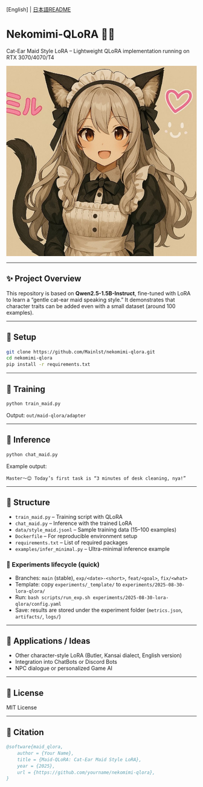 [English] | [日本語README](README.md)
# Nekomimi-QLoRA 🐾✨

Cat-Ear Maid Style LoRA – Lightweight QLoRA implementation running on RTX 3070/4070/T4

![demo](screenshots/sample.png)

---

## ✨ Project Overview

This repository is based on **Qwen2.5-1.5B-Instruct**,
fine-tuned with LoRA to learn a “gentle cat-ear maid speaking style.”
It demonstrates that character traits can be added even with a small dataset (around 100 examples).

---

## 🚀 Setup

```bash
git clone https://github.com/Mainlst/nekomimi-qlora.git
cd nekomimi-qlora
pip install -r requirements.txt
```

---

## 🧪 Training

```bash
python train_maid.py
```

Output: `out/maid-qlora/adapter`

---

## 💬 Inference

```bash
python chat_maid.py
```

Example output:

```
Master〜😊 Today’s first task is “3 minutes of desk cleaning, nya!”  
```

---

## 📂 Structure

* `train_maid.py` – Training script with QLoRA
* `chat_maid.py` – Inference with the trained LoRA
* `data/style_maid.jsonl` – Sample training data (15–100 examples)
* `Dockerfile` – For reproducible environment setup
* `requirements.txt` – List of required packages
* `examples/infer_minimal.py` – Ultra-minimal inference example

### 🔁 Experiments lifecycle (quick)

- Branches: `main` (stable), `exp/<date>-<short>`, `feat/<goal>`, `fix/<what>`
- Template: copy `experiments/_template/` to `experiments/2025-08-30-lora-qlora/`
- Run: `bash scripts/run_exp.sh experiments/2025-08-30-lora-qlora/config.yaml`
- Save: results are stored under the experiment folder (`metrics.json`, `artifacts/`, `logs/`)

---

## 🔮 Applications / Ideas

* Other character-style LoRA (Butler, Kansai dialect, English version)
* Integration into ChatBots or Discord Bots
* NPC dialogue or personalized Game AI

---

## 📜 License

MIT License

---

## 📖 Citation

```bibtex
@software{maid_qlora,
	author = {Your Name},
	title = {Maid-QLoRA: Cat-Ear Maid Style LoRA},
	year = {2025},
	url = {https://github.com/yourname/nekomimi-qlora},
}